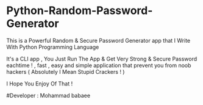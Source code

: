 # Python-Random-Password-Generator

This is a Powerful Random & Secure Password Generator app that I Write With Python Programming Language

It's a CLI app , You Just Run The App & Get Very Strong & Secure Password eachtime ! , fast , easy and simple application that prevent you from noob hackers ( Absolutely I Mean Stupid Crackers ! )

I Hope You Enjoy Of That !

#Developer : Mohammad babaee
